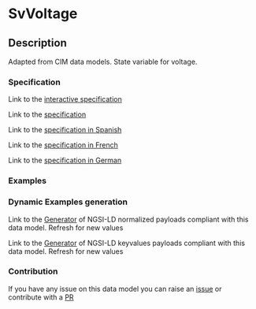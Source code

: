 # SvVoltage

## Description 

Adapted from CIM data models. State variable for voltage.
### Specification

Link to the [interactive specification](https://swagger.lab.fiware.org/?url=https://smart-data-models.github.io/dataModel.EnergyCIM/SvVoltage/swagger.yaml)

Link to the [specification](https://smart-data-models.github.io/dataModel.EnergyCIM/SvVoltage/doc/spec.md)

Link to the [specification in Spanish](https://smart-data-models.github.io/dataModel.EnergyCIM/SvVoltage/doc/spec_ES.md)

Link to the [specification in French](https://smart-data-models.github.io/dataModel.EnergyCIM/SvVoltage/doc/spec_FR.md)

Link to the [specification in German](https://smart-data-models.github.io/dataModel.EnergyCIM/SvVoltage/doc/spec_DE.md)
### Examples
### Dynamic Examples generation

Link to the [Generator](https://smartdatamodels.org/extra/ngsi-ld_generator_v0.92.php?schemaUrl=https://raw.githubusercontent.com/smart-data-models/dataModel.EnergyCIM/master/SvVoltage/schema.json&email=info@smartdatamodels.org) of NGSI-LD normalized payloads compliant with this data model. Refresh for new values

Link to the [Generator](https://smartdatamodels.org/extra/ngsi-ld_generator_keyvalues_v0.92.php?schemaUrl=https://raw.githubusercontent.com/smart-data-models/dataModel.EnergyCIM/master/SvVoltage/schema.json&email=info@smartdatamodels.org) of NGSI-LD keyvalues payloads compliant with this data model. Refresh for new values
### Contribution

 If you have any issue on this data model you can raise an [issue](https://github.com/smart-data-models/dataModel.EnergyCIM/issues)  or contribute with a [PR](https://github.com/smart-data-models/dataModel.EnergyCIM/pulls)